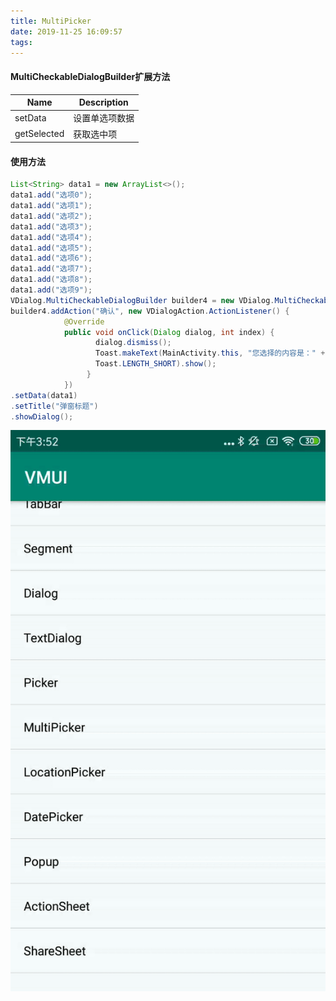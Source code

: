 ```yaml
---
title: MultiPicker
date: 2019-11-25 16:09:57
tags:
---
```

#### MultiCheckableDialogBuilder扩展方法

| Name        | Description    |
| ----------- | -------------- |
| setData     | 设置单选项数据 |
| getSelected | 获取选中项     |

#### 使用方法


```java
List<String> data1 = new ArrayList<>();
data1.add("选项0");
data1.add("选项1");
data1.add("选项2");
data1.add("选项3");
data1.add("选项4");
data1.add("选项5");
data1.add("选项6");
data1.add("选项7");
data1.add("选项8");
data1.add("选项9");
VDialog.MultiCheckableDialogBuilder builder4 = new VDialog.MultiCheckableDialogBuilder(MainActivity.this);
builder4.addAction("确认", new VDialogAction.ActionListener() { 
            @Override   
            public void onClick(Dialog dialog, int index) {
                   dialog.dismiss(); 
                   Toast.makeText(MainActivity.this, "您选择的内容是：" + builder4.getSelectContent(),
                   Toast.LENGTH_SHORT).show();
                 }
            })  
.setData(data1)       
.setTitle("弹窗标题")        
.showDialog();
```

![MultiPicker](images/multipicker.gif)